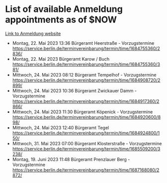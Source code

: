 # List of available Anmeldung appointments as of $NOW
[Link to Anmeldung website](https://service.berlin.de/terminvereinbarung/termin/tag.php?termin=1&anliegen[]=120686&dienstleisterlist=122210,122217,327316,122219,327312,122227,327314,122231,327346,122243,327348,122254,122252,329742,122260,329745,122262,329748,122271,327278,122273,327274,122277,327276,330436,122280,327294,122282,327290,122284,327292,122291,327270,122285,327266,122286,327264,122296,327268,150230,329760,122297,327286,122294,327284,122312,329763,122314,329775,122304,327330,122311,327334,122309,327332,317869,122281,327352,122279,329772,122283,122276,327324,122274,327326,122267,329766,122246,327318,122251,327320,122257,327322,122208,327298,122226,327300&herkunft=http%3A%2F%2Fservice.berlin.de%2Fdienstleistung%2F120686%2F)
- Montag, 22. Mai 2023 13:36 Bürgeramt Heerstraße - Vorzugstermine https://service.berlin.de/terminvereinbarung/termin/time/1684755360/2836/
- Montag, 22. Mai 2023  Bürgeramt Karow / Buch https://service.berlin.de/terminvereinbarung/termin/time/1684755360/381/
- Mittwoch, 24. Mai 2023 08:12 Bürgeramt Tempelhof - Vorzugstermine https://service.berlin.de/terminvereinbarung/termin/time/1684908720/2899/
- Mittwoch, 24. Mai 2023 10:36 Bürgeramt Zwickauer Damm - Vorzugstermine https://service.berlin.de/terminvereinbarung/termin/time/1684917360/2866/
- Mittwoch, 24. Mai 2023 11:30 Bürgeramt Köpenick - Vorzugstermine https://service.berlin.de/terminvereinbarung/termin/time/1684920600/898/
- Mittwoch, 24. Mai 2023 12:40 Bürgeramt Tegel https://service.berlin.de/terminvereinbarung/termin/time/1684924800/150/
- Mittwoch, 31. Mai 2023 07:00 Bürgeramt Klosterstraße - Vorzugstermine https://service.berlin.de/terminvereinbarung/termin/time/1685509200/3238/
- Montag, 19. Juni 2023 11:48 Bürgeramt Prenzlauer Berg - Vorzugstermine https://service.berlin.de/terminvereinbarung/termin/time/1687168080/2872/
